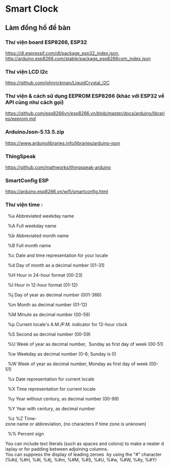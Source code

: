 # Smart Clock

## Làm đồng hồ để bàn

### Thư viện board ESP8266, ESP32

https://dl.espressif.com/dl/package_esp32_index.json, http://arduino.esp8266.com/stable/package_esp8266com_index.json

### Thư viện LCD I2c

https://github.com/johnrickman/LiquidCrystal_I2C

### Thư viện & cách sử dụng EEPROM ESP8266 (khác với ESP32 về API củng như cách gọi)

https://github.com/esp8266vn/esp8266.vn/blob/master/docs/arduino/libraries/eeprom.md

### ArduinoJson-5.13.5.zip

https://www.arduinolibraries.info/libraries/arduino-json

### ThingSpeak

https://github.com/mathworks/thingspeak-arduino

### SmartConfig ESP

https://arduino.esp8266.vn/wifi/smartconfig.html


### Thư viện time : 

  %a Abbreviated weekday name 

  %A Full weekday name 

  %b Abbreviated month name 

  %B Full month name 

  %c Date and time representation for your locale 

  %d Day of month as a decimal number (01-31) 

  %H Hour in 24-hour format (00-23) 

  %I Hour in 12-hour format (01-12) 

  %j Day of year as decimal number (001-366) 

  %m Month as decimal number (01-12) 

  %M Minute as decimal number (00-59) 

  %p Current locale's A.M./P.M. indicator for 12-hour clock 

  %S Second as decimal number (00-59) 

  %U Week of year as decimal number,  Sunday as first day of week (00-51) 

  %w Weekday as decimal number (0-6; Sunday is 0) 

  %W Week of year as decimal number, Monday as first day of week (00-51) 

  %x Date representation for current locale 

  %X Time representation for current locale 

  %y Year without century, as decimal number (00-99) 

  %Y Year with century, as decimal number 

  %z %Z Time-zone name or abbreviation, (no characters if time zone is unknown) 

  %% Percent sign 

  You can include text literals (such as spaces and colons) to make a neater display or for padding between adjoining columns. 
You can suppress the display of leading zeroes  by using the "#" character  (%#d, %#H, %#I, %#j, %#m, %#M, %#S, %#U, %#w, %#W, %#y, %#Y) 
